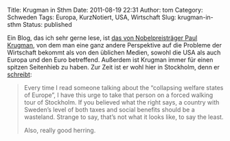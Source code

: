 Title: Krugman in Sthm
Date: 2011-08-19 22:31
Author: tom
Category: Schweden
Tags: Europa, KurzNotiert, USA, Wirtschaft
Slug: krugman-in-sthm
Status: published

Ein Blog, das ich sehr gerne lese, ist [das von Nobelpreisträger Paul
Krugman](http://krugman.blogs.nytimes.com/), von dem man eine ganz
andere Perspektive auf die Probleme der Wirtschaft bekommt als von den
üblichen Medien, sowohl die USA als auch Europa und den Euro betreffend.
Außerdem ist Krugman immer für einen spitzen Seitenhieb zu haben. Zur
Zeit ist er wohl hier in Stockholm, denn er
[schreibt](http://krugman.blogs.nytimes.com/2011/08/19/socialist-hellhole-blogging/?gwh=68AE38C1B50E0F459A06616EC8E1E57E):

> Every time I read someone talking about the “collapsing welfare states
> of Europe”, I have this urge to take that person on a forced walking
> tour of Stockholm. If you believed what the right says, a country with
> Sweden’s level of both taxes and social benefits should be a
> wasteland. Strange to say, that’s not what it looks like, to say the
> least.
>
> </p>
> Also, really good herring.

